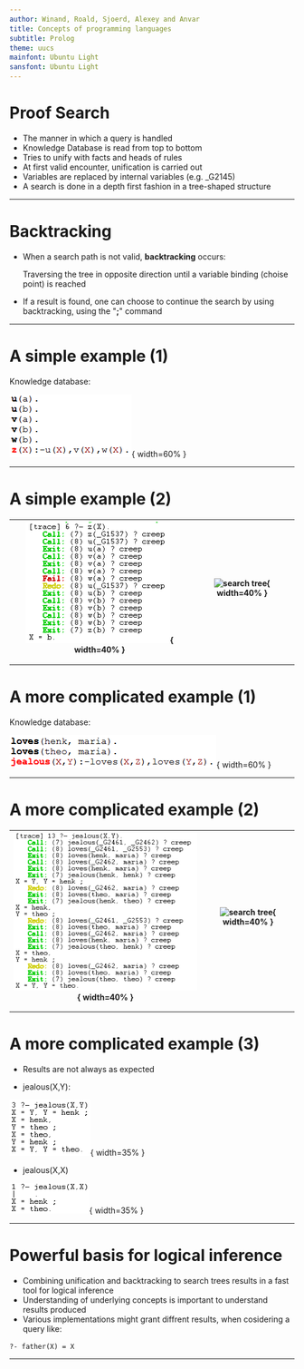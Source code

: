 ```yaml
---
author: Winand, Roald, Sjoerd, Alexey and Anvar
title: Concepts of programming languages
subtitle: Prolog
theme: uucs
mainfont: Ubuntu Light
sansfont: Ubuntu Light
---
```

# Proof Search

* The manner in which a query is handled
* Knowledge Database is read from top to bottom
* Tries to unify with facts and heads of rules
* At first valid encounter, unification is carried out
* Variables are replaced by internal variables (e.g. _G2145)
* A search is done in a depth first fashion in a tree-shaped structure


---
# Backtracking

* When a search path is not valid, **backtracking** occurs:

  	Traversing the tree in opposite direction until a variable binding (choise point) is reached

* If a result is found, one can choose to continue the search by using backtracking, using the "**;**" command

---
# A simple example (1)

Knowledge database:

![Knowledge database](img/kdb1.png "kdb1"){ width=60% }

---
# A simple example (2)


| ![code](img/Ex1.png "code1"){ width=40% } | ![search tree](img/ex1tree.png "tree1"){ width=40% } |
|-|-|

---
# A more complicated example (1)

Knowledge database:

![Knowledge database](img/kdb2.png "kdb2"){ width=60% }

---
# A more complicated example (2)

| ![code](img/Ex2.png "code2"){ width=40% } | ![search tree](img/ex2tree.png "tree2"){ width=40% } |
|-|-|

---
# A more complicated example (3)
* Results are not always as expected

* jealous(X,Y):
 
![jealous(X,Y)](img/jealousXY.png "XY"){ width=35% }

* jealous(X,X)

![jealous(X,X)](img/jealousXX.png "XX"){ width=35% }

---
# Powerful basis for logical inference

* Combining unification and backtracking to search trees results in a fast tool for logical inference
* Understanding of underlying concepts is important to understand results produced
* Various implementations might grant diffrent results, when cosidering a query like:

```
?- father(X) = X
```

---


<!-- Local Variables:  -->
<!-- pandoc/write: beamer -->
<!-- pandoc/latex-engine: "xelatex" -->
<!-- pandoc/template: "beamer-template.tex" -->
<!-- End:  -->
